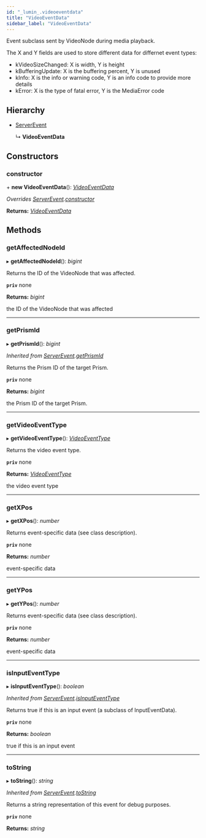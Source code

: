 ```yaml
---
id: "_lumin_.videoeventdata"
title: "VideoEventData"
sidebar_label: "VideoEventData"
---
```


Event subclass sent by VideoNode during media playback.

The X and Y fields are used to store different data for differnet event types:
<ul>
  <li>kVideoSizeChanged: X is width, Y is height</li>
  <li>kBufferingUpdate: X is the buffering percent, Y is unused</li>
  <li>kInfo: X is the info or warning code, Y is an info code to provide more details</li>
  <li>kError: X is the type of fatal error, Y is the MediaError code</li>
</ul>

## Hierarchy

* [ServerEvent](_lumin_.serverevent.md)

  ↳ **VideoEventData**

## Constructors

###  constructor

\+ **new VideoEventData**(): *[VideoEventData](_lumin_.videoeventdata.md)*

*Overrides [ServerEvent](_lumin_.serverevent.md).[constructor](_lumin_.serverevent.md#constructor)*

**Returns:** *[VideoEventData](_lumin_.videoeventdata.md)*

## Methods

###  getAffectedNodeId

▸ **getAffectedNodeId**(): *bigint*

Returns the ID of the VideoNode that was affected.

**`priv`** none

**Returns:** *bigint*

the ID of the VideoNode that was affected

___

###  getPrismId

▸ **getPrismId**(): *bigint*

*Inherited from [ServerEvent](_lumin_.serverevent.md).[getPrismId](_lumin_.serverevent.md#getprismid)*

Returns the Prism ID of the target Prism.

**`priv`** none

**Returns:** *bigint*

the Prism ID of the target Prism.

___

###  getVideoEventType

▸ **getVideoEventType**(): *[VideoEventType](../enums/_lumin_.videoeventtype.md)*

Returns the video event type.

**`priv`** none

**Returns:** *[VideoEventType](../enums/_lumin_.videoeventtype.md)*

the video event type

___

###  getXPos

▸ **getXPos**(): *number*

Returns event-specific data (see class description).

**`priv`** none

**Returns:** *number*

event-specific data

___

###  getYPos

▸ **getYPos**(): *number*

Returns event-specific data (see class description).

**`priv`** none

**Returns:** *number*

event-specific data

___

###  isInputEventType

▸ **isInputEventType**(): *boolean*

*Inherited from [ServerEvent](_lumin_.serverevent.md).[isInputEventType](_lumin_.serverevent.md#isinputeventtype)*

Returns true if this is an input event (a subclass of InputEventData).

**`priv`** none

**Returns:** *boolean*

true if this is an input event

___

###  toString

▸ **toString**(): *string*

*Inherited from [ServerEvent](_lumin_.serverevent.md).[toString](_lumin_.serverevent.md#tostring)*

Returns a string representation of this event for debug purposes.

**`priv`** none

**Returns:** *string*
